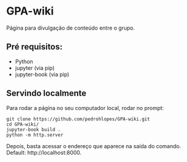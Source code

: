 # GPA-wiki
 Página para divulgação de conteúdo entre o grupo.

 ## Pré requisitos:
 
 - Python
 - jupyter (via pip)
 - jupyter-book (via pip)
 
 
 ## Servindo localmente
 Para rodar a página no seu computador local, rodar no prompt:
 ```
 git clone https://github.com/pedrohlopes/GPA-wiki.git
 cd GPA-wiki/
 jupyter-book build .
 python -m http.server
 ```
 Depois, basta acessar o endereço que aparece na saída do comando. Default: http://localhost:8000.
